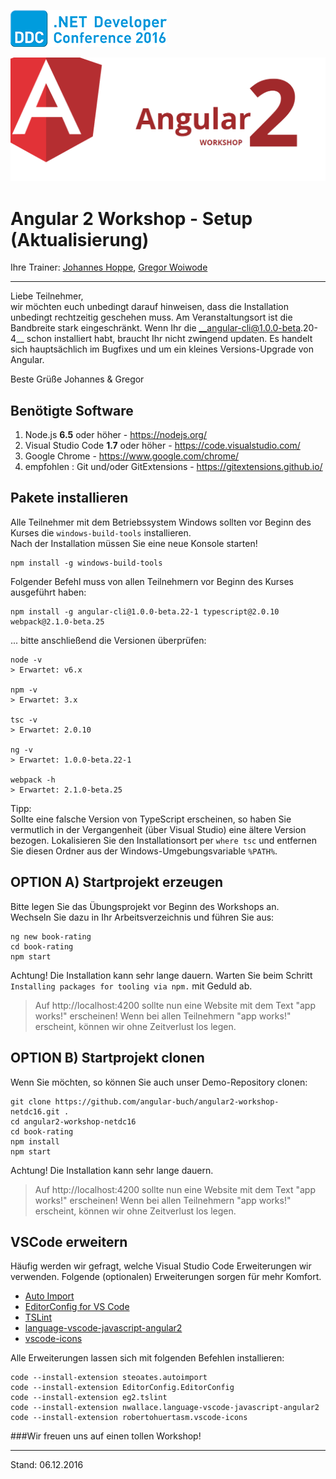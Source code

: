 ![logo](img/logo-ddc.png)

![logo](img/workshop-logo.png)



# Angular 2 Workshop - Setup (Aktualisierung)

Ihre Trainer: [Johannes Hoppe](http://haushoppe-its.de/), [Gregor Woiwode](http://www.woiwode.info/)

<hr>


Liebe Teilnehmer,  
wir möchten euch unbedingt darauf hinweisen, dass die Installation unbedingt rechtzeitig geschehen muss. Am Veranstaltungsort ist die Bandbreite stark eingeschränkt. Wenn Ihr die __angular-cli@1.0.0-beta.20-4__ schon installiert habt, braucht Ihr nicht zwingend updaten. Es handelt sich hauptsächlich im Bugfixes und um ein kleines Versions-Upgrade von Angular.

Beste Grüße
Johannes & Gregor


## Benötigte Software

1. Node.js **6.5** oder höher - https://nodejs.org/
2. Visual Studio Code **1.7** oder höher - https://code.visualstudio.com/
3. Google Chrome - https://www.google.com/chrome/
4. empfohlen : Git und/oder GitExtensions - https://gitextensions.github.io/


## Pakete installieren

Alle Teilnehmer mit dem Betriebssystem Windows sollten vor Beginn des Kurses die `windows-build-tools` installieren.  
Nach der Installation müssen Sie eine neue Konsole starten!

```
npm install -g windows-build-tools
```

Folgender Befehl muss von allen Teilnehmern vor Beginn des Kurses ausgeführt haben:

```
npm install -g angular-cli@1.0.0-beta.22-1 typescript@2.0.10 webpack@2.1.0-beta.25
```

... bitte anschließend die Versionen überprüfen:

```
node -v
> Erwartet: v6.x

npm -v
> Erwartet: 3.x

tsc -v
> Erwartet: 2.0.10

ng -v
> Erwartet: 1.0.0-beta.22-1

webpack -h
> Erwartet: 2.1.0-beta.25

```

Tipp:  
Sollte eine falsche Version von TypeScript erscheinen, so haben Sie vermutlich in der Vergangenheit (über Visual Studio) eine ältere Version bezogen.
Lokalisieren Sie den Installationsort per `where tsc` und entfernen Sie diesen Ordner aus der Windows-Umgebungsvariable `%PATH%`. 

## OPTION A) Startprojekt erzeugen

Bitte legen Sie das Übungsprojekt vor Beginn des Workshops an.  
Wechseln Sie dazu in Ihr Arbeitsverzeichnis und führen Sie aus:

```
ng new book-rating
cd book-rating
npm start
```

Achtung! Die Installation kann sehr lange dauern.
Warten Sie beim Schritt `Installing packages for tooling via npm.` mit Geduld ab.


> Auf http://localhost:4200 sollte nun eine Website mit dem Text "app works!" erscheinen!
Wenn bei allen Teilnehmern "app works!" erscheint, können wir ohne Zeitverlust los legen.


## OPTION B) Startprojekt clonen

Wenn Sie möchten, so können Sie auch unser Demo-Repository clonen:

```
git clone https://github.com/angular-buch/angular2-workshop-netdc16.git .
cd angular2-workshop-netdc16
cd book-rating
npm install
npm start

```

Achtung! Die Installation kann sehr lange dauern.


> Auf http://localhost:4200 sollte nun eine Website mit dem Text "app works!" erscheinen!
Wenn bei allen Teilnehmern "app works!" erscheint, können wir ohne Zeitverlust los legen.


## VSCode erweitern

Häufig werden wir gefragt, welche Visual Studio Code Erweiterungen wir verwenden.
Folgende (optionalen) Erweiterungen sorgen für mehr Komfort.

* [Auto Import](https://marketplace.visualstudio.com/items?itemName=steoates.autoimport) 
* [EditorConfig for VS Code](https://marketplace.visualstudio.com/items?itemName=EditorConfig.EditorConfig)
* [TSLint](https://marketplace.visualstudio.com/items?itemName=eg2.tslint)
* [language-vscode-javascript-angular2](https://marketplace.visualstudio.com/items?itemName=nwallace.language-vscode-javascript-angular2)
* [vscode-icons](https://marketplace.visualstudio.com/items?itemName=robertohuertasm.vscode-icons)

Alle Erweiterungen lassen sich mit folgenden Befehlen installieren:

```
code --install-extension steoates.autoimport 
code --install-extension EditorConfig.EditorConfig 
code --install-extension eg2.tslint 
code --install-extension nwallace.language-vscode-javascript-angular2 
code --install-extension robertohuertasm.vscode-icons
```


###Wir freuen uns auf einen tollen Workshop!

-----




Stand: 06.12.2016